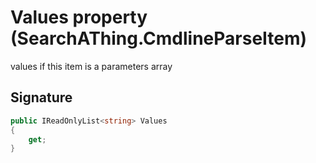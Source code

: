 # Values property (SearchAThing.CmdlineParseItem)
values if this item is a parameters array

## Signature
```csharp
public IReadOnlyList<string> Values
{
    get;
}
```
